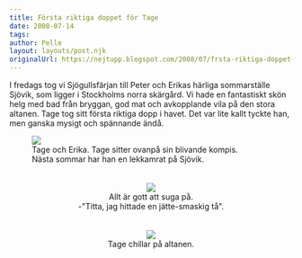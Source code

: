 ```yaml
---
title: Första riktiga doppet för Tage
date: 2008-07-14
tags: 	
author: Pelle
layout: layouts/post.njk
originalUrl: https://nejtupp.blogspot.com/2008/07/frsta-riktiga-doppet-fr-tage.html
---
```


I fredags tog vi Sjögullsfärjan till Peter och Erikas härliga sommarställe Sjövik, som ligger i Stockholms norra skärgård. Vi hade en fantastiskt skön helg med bad från bryggan, god mat och avkopplande vila på den stora altanen. Tage tog sitt första riktiga dopp i havet. Det var lite kallt tyckte han, men ganska mysigt och spännande ändå.

<figure>
	<img src="../../../../img/_MG_5044_1024pix.jpg">
	<figcaption>Tage och Erika. Tage sitter ovanpå sin blivande kompis.<br>Nästa sommar har han en lekkamrat på Sjövik.<br><br></span></span></div><br><div style="text-align: center;"><img src="../../../../img/_MG_5032_1024pix.jpg">
	<figcaption>Allt är gott att suga på.<br>-"Titta, jag hittade en jätte-smaskig tå".<br><br></span></span></div><br><div style="text-align: center;"><img src="../../../../img/_MG_5020_1024pix.jpg">
	<figcaption>Tage chillar på altanen.</figcaption>
